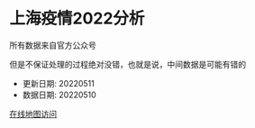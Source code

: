 # 上海疫情2022分析

所有数据来自官方公众号

但是不保证处理的过程绝对没错，也就是说，中间数据是可能有错的

- 更新日期: 20220511
- 数据日期: 20220510

[在线地图访问](https://qhduan.github.io/sh-cov/)

